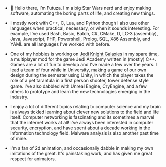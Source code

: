 - 👋 Hello there, I’m Futuza.  I'm a big Star Wars nerd and enjoy making software, automating the boring parts of life, and creating new things.

- I mostly work with C++, C, Lua, and Python though I also use other languages when practical, necessary, or when it sounds interesting.  For example, I've used Bash, Basic, Batch, C#, CMake, D, LC-3 (assembly), Java, Javascript, PHP, Powershell, Prolog, SQL, X86 Assembly, and YAML are all languages I've worked with before.
- One of my hobbies is working on [Jedi Knight Galaxies](https://www.jkgalaxies.net/) in my spare time, a multiplayer mod for the game Jedi Academy written in (mostly) C++.  Games are a lot of fun to develop and I've made a few over the years.  I lead a team of four while in University, making a game of our own design during the semester using Unity, in which the player takes the role of a pet tarantula in a first person shooter, tower defense style game.  I've also dabbled with Unreal Engine, CryEngine, and a few others to prototype and learn the new technologies emerging in the industry.  
- I enjoy a lot of different topics relating to computer science and my brain is always tickled learning about clever new solutions to the field and life itself.  Computer networking is fascinating and its sometimes a marvel that the internet works at all!  I've always been interested in computer security, encryption, and have spent about a decade working in the information technology field.  Malware analysis is also another past time of mine.
- I'm a fan of 2d animation, and occasionally dabble in making my own imitations of the great.  It's painstaking work, and has given me great respect for animators.

<!---
⚠ WIP ⚠
DarthFutuza/DarthFutuza is a ✨ special ✨ repository because its `README.md` (this file) appears on your GitHub profile.
You can click the Preview link to take a look at your changes.
--->

